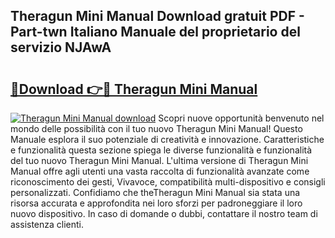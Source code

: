 ## Theragun Mini Manual Download gratuit PDF - Part-twn Italiano Manuale del proprietario del servizio NJAwA

# <h2><a href="http://df93r6p.blite.top/?on=Theragun+Mini+Manual">🔗Download 👉🔴 Theragun Mini Manual</a></h2>

[![Theragun Mini Manual download](https://i.imgur.com/lujVjoI.png)](http://df93r6p.blite.top/?on=Theragun+Mini+Manual)
Scopri nuove opportunità benvenuto nel mondo delle possibilità con il tuo nuovo Theragun Mini Manual! Questo Manuale esplora il suo potenziale di creatività e innovazione. Caratteristiche e funzionalità questa sezione spiega le diverse funzionalità e funzionalità del tuo nuovo Theragun Mini Manual. L'ultima versione di Theragun Mini Manual offre agli utenti una vasta raccolta di funzionalità avanzate come riconoscimento dei gesti, Vivavoce, compatibilità multi-dispositivo e consigli personalizzati. Confidiamo che theTheragun Mini Manual sia stata una risorsa accurata e approfondita nei loro sforzi per padroneggiare il loro nuovo dispositivo. In caso di domande o dubbi, contattare il nostro team di assistenza clienti.
